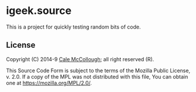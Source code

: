 # igeek.source

This is a project for quickly testing random bits of code.

## License

Copyright (C) 2014-9 [Cale McCollough](https://calemccollough.github.io); all right reserved (R).

This Source Code Form is subject to the terms of the Mozilla Public License, v. 2.0. If a copy of the MPL was not distributed with this file, You can obtain one at <https://mozilla.org/MPL/2.0/>.
